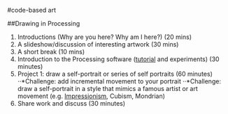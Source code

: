 #code-based art

##Drawing in Processing

1. Introductions (Why are you here? Why am I here?) (20 mins)
2. A slideshow/discussion of interesting artwork (30 mins)
3. A short break (10 mins)
4. Introduction to the Processing software ([tutorial](https://www.raspberrypi.org/learning/introduction-to-processing/worksheet/) and experiments) (30 minutes)
5. Project 1: draw a self-portrait or series of self portraits (60 minutes)
··*Challenge: add incremental movement to your portrait
··*Challenge: draw a self-portrait in a style that mimics a famous artist or art movement (e.g. [Impressionism](http://mattdesl.github.io/impressionist/app/), Cubism, Mondrian)  
6. Share work and discuss (30 minutes) 


